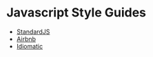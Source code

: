 # Javascript Style Guides

* [StandardJS](https://github.com/beverlywest/styleguides/blob/master/javascript/standardJS.md)
* [Airbnb](https://github.com/beverlywest/styleguides/blob/master/javascript/airbnb.md)
* [Idiomatic](https://github.com/beverlywest/styleguides/blob/master/javascript/idiomatic.md)
